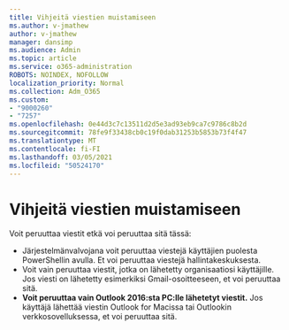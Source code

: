 ```yaml
---
title: Vihjeitä viestien muistamiseen
ms.author: v-jmathew
author: v-jmathew
manager: dansimp
ms.audience: Admin
ms.topic: article
ms.service: o365-administration
ROBOTS: NOINDEX, NOFOLLOW
localization_priority: Normal
ms.collection: Adm_O365
ms.custom:
- "9000260"
- "7257"
ms.openlocfilehash: 0e44d3c7c13511d2d5e3ad93eb9ca7c9786c8b2d
ms.sourcegitcommit: 78fe9f33438cb0c19f0dab31253b5853b73f4f47
ms.translationtype: MT
ms.contentlocale: fi-FI
ms.lasthandoff: 03/05/2021
ms.locfileid: "50524170"
---
```

# <a name="tips-about-recalling-messages"></a>Vihjeitä viestien muistamiseen

Voit peruuttaa viestit etkä voi peruuttaa sitä tässä:

* Järjestelmänvalvojana voit peruuttaa viestejä käyttäjien puolesta PowerShellin avulla. Et voi peruuttaa viestejä hallintakeskuksesta.
* Voit vain peruuttaa viestit, jotka on lähetetty organisaatiosi käyttäjille. Jos viesti on lähetetty esimerkiksi Gmail-osoitteeseen, et voi peruuttaa sitä.
* **Voit peruuttaa vain Outlook 2016:sta PC:lle lähetetyt viestit.** Jos käyttäjä lähettää viestin Outlook for Macissa tai Outlookin verkkosovelluksessa, et voi peruuttaa sitä.
